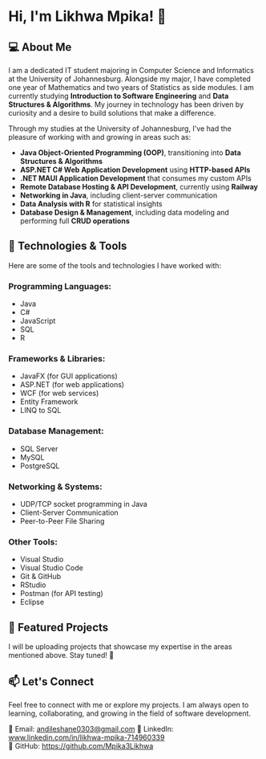 # Hi, I'm Likhwa Mpika! 👋

## 💻 About Me
I am a dedicated IT student majoring in Computer Science and Informatics at the University of Johannesburg.
Alongside my major, I have completed one year of Mathematics and two years of Statistics as side modules.
I am currently studying **Introduction to Software Engineering** and **Data Structures & Algorithms**.
My journey in technology has been driven by curiosity and a desire to build solutions that make a difference. 

Through my studies at the University of Johannesburg, I've had the pleasure of working with and growing in areas such as:

- **Java Object-Oriented Programming (OOP)**, transitioning into **Data Structures & Algorithms**
- **ASP.NET C# Web Application Development** using **HTTP-based APIs**
- **.NET MAUI Application Development** that consumes my custom APIs
- **Remote Database Hosting & API Development**, currently using **Railway**
- **Networking in Java**, including client-server communication
- **Data Analysis with R** for statistical insights
- **Database Design & Management**, including data modeling and performing full **CRUD operations**

## 🚀 Technologies & Tools
Here are some of the tools and technologies I have worked with:

### Programming Languages:
- Java
- C#
- JavaScript
- SQL
- R

### Frameworks & Libraries:
- JavaFX (for GUI applications)
- ASP.NET (for web applications)
- WCF (for web services)
- Entity Framework
- LINQ to SQL

### Database Management:
- SQL Server
- MySQL
- PostgreSQL

### Networking & Systems:
- UDP/TCP socket programming in Java
- Client-Server Communication
- Peer-to-Peer File Sharing

### Other Tools:
- Visual Studio
- Visual Studio Code
- Git & GitHub
- RStudio
- Postman (for API testing)
- Eclipse

## 📂 Featured Projects
I will be uploading projects that showcase my expertise in the areas mentioned above. Stay tuned! 🚀

## 📫 Let's Connect
Feel free to connect with me or explore my projects. I am always open to learning, collaborating,
and growing in the field of software development.

📧 Email: andileshane0303@gmail.com
🔗 LinkedIn: www.linkedin.com/in/likhwa-mpika-714960339  
🚀 GitHub: https://github.com/Mpika3Likhwa

>
